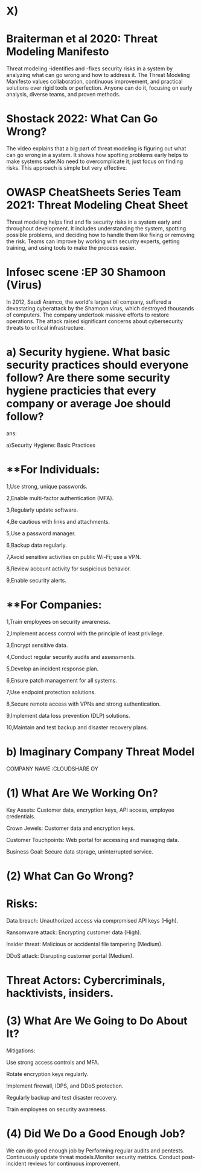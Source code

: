 # X)
# Braiterman et al 2020: Threat Modeling Manifesto
Threat modeling -identifies and -fixes security risks in a system by analyzing what can go wrong and how to address it. The Threat Modeling Manifesto values collaboration, continuous improvement, and practical solutions over rigid tools or perfection. Anyone can do it, focusing on early analysis, diverse teams, and proven methods.

# Shostack 2022: What Can Go Wrong?
The video explains that a big part of threat modeling is figuring out what can go wrong in a system. It shows how spotting problems early helps to make systems safer.No need to overcomplicate it; just focus on finding risks. This approach is simple but very effective.

# OWASP CheatSheets Series Team 2021: Threat Modeling Cheat Sheet
Threat modeling helps find and fix security risks in a system early and throughout development. It includes understanding the system, spotting possible problems, and deciding how to handle them like fixing or removing the risk. Teams can improve by working with security experts, getting training, and using tools to make the process easier.

# Infosec scene :EP 30 Shamoon (Virus)


In 2012, Saudi Aramco, the world's largest oil company, suffered a devastating cyberattack by the Shamoon virus, which destroyed thousands of computers. The company undertook massive efforts to restore operations. The attack raised significant concerns about cybersecurity threats to critical infrastructure.


# a) Security hygiene. What basic security practices should everyone follow? Are there some security hygiene practicies that every company or average Joe should follow?

ans:

a)Security Hygiene: Basic Practices

# **For Individuals:

1,Use strong, unique passwords.

2,Enable multi-factor authentication (MFA).

3,Regularly update software.

4,Be cautious with links and attachments.

5,Use a password manager.

6,Backup data regularly.

7,Avoid sensitive activities on public Wi-Fi; use a VPN.

8,Review account activity for suspicious behavior.

9,Enable security alerts.


# **For Companies:

1,Train employees on security awareness.

2,Implement access control with the principle of least privilege.

3,Encrypt sensitive data.

4,Conduct regular security audits and assessments.

5,Develop an incident response plan.

6,Ensure patch management for all systems.

7,Use endpoint protection solutions.

8,Secure remote access with VPNs and strong authentication.

9,Implement data loss prevention (DLP) solutions.

10,Maintain and test backup and disaster recovery plans.







# b) Imaginary Company Threat Model

COMPANY NAME :CLOUDSHARE OY 

# (1) What Are We Working On?

Key Assets: Customer data, encryption keys, API access, employee credentials.

Crown Jewels: Customer data and encryption keys.

Customer Touchpoints: Web portal for accessing and managing data.

Business Goal: Secure data storage, uninterrupted service.



# (2) What Can Go Wrong?

# Risks:

Data breach: Unauthorized access via compromised API keys (High).

Ransomware attack: Encrypting customer data (High).

Insider threat: Malicious or accidental file tampering (Medium).

DDoS attack: Disrupting customer portal (Medium).

# Threat Actors: Cybercriminals, hacktivists, insiders.



# (3) What Are We Going to Do About It?

Mitigations:

Use strong access controls and MFA.

Rotate encryption keys regularly.

Implement firewall, IDPS, and DDoS protection.

Regularly backup and test disaster recovery.

Train employees on security awareness.


# (4) Did We Do a Good Enough Job?

We can do good enough job by Performing regular audits and pentests.
Continuously update threat models.Monitor security metrics.
Conduct post-incident reviews for continuous improvement.
